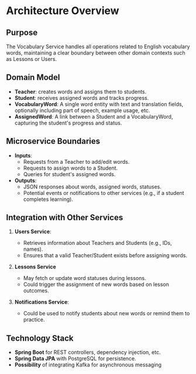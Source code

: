 # Architecture Overview

## Purpose

The Vocabulary Service handles all operations related to English vocabulary words, maintaining a clear boundary between other domain contexts such as Lessons or Users.

## Domain Model

- **Teacher**: creates words and assigns them to students.
- **Student**: receives assigned words and tracks progress.
- **VocabularyWord**: A single word entity with text and translation fields, optionally including part of speech, example usage, etc.
- **AssignedWord**: A link between a Student and a VocabularyWord, capturing the student's progress and status.

## Microservice Boundaries

- **Inputs**:
    - Requests from a Teacher to add/edit words.
    - Requests to assign words to a Student.
    - Queries for student's assigned words.
- **Outputs**:
    - JSON responses about words, assigned words, statuses.
    - Potential events or notifications to other services (e.g., if a student completes learning).

## Integration with Other Services

1. **Users Service**:
    - Retrieves information about Teachers and Students (e.g., IDs, names).
    - Ensures that a valid Teacher/Student exists before assigning words.

2. **Lessons Service** 
    - May fetch or update word statuses during lessons.
    - Could trigger the assignment of new words based on lesson outcomes.

3. **Notifications Service**:
    - Could be used to notify students about new words or remind them to practice.

## Technology Stack

- **Spring Boot** for REST controllers, dependency injection, etc.
- **Spring Data JPA** with PostgreSQL for persistence.
- **Possibility** of integrating Kafka for asynchronous messaging